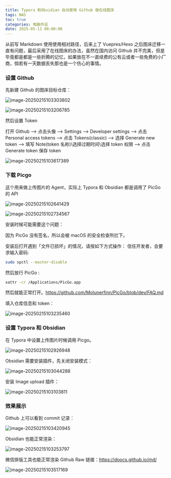 ```yaml
---
title: Typora 和Obsidian 自动使用 Github 做在线图床
tags: NAS
toc: true
categories: 电脑外设
date: 2025-05-11 00:00:00
---
```


从前写 Markdown 使用使用相对路径，后来上了 Vuepres/Hexo 之后图床迁移一直有问题，最后采用了在线图床的办法，虽然在国内访问 Github 并不完美，但是毕竟都是都是一些折腾的记忆，如果放在不一直续费的公有云或者一些免费的小厂商，倘若有一天数据丢失那也是一个伤心的事情。

### 设置 Github

先新建 Github 的图床目标仓库：

 <!--more-->

![image-20250215103303802](https://raw.githubusercontent.com/Xu-Hardy/picgo-imh/master/image-20250215103303802.png)

![image-20250215103206785](https://raw.githubusercontent.com/Xu-Hardy/picgo-imh/master/image-20250215103206785.png)

然后设置 Token

打开 Github –> 点击头像 –> Settings –> Developer settings –> 点击 Personal access tokens –> 点击 Tokens(classic) –> 选择 Generate new token –> 填写 Note(token 名称)\选择过期时间\选择 token 权限 –> 点击 Generate token 保存 token

![image-20250215103617389](https://raw.githubusercontent.com/Xu-Hardy/picgo-imh/master/image-20250215103617389.png)

### 下载 Picgo

这个用来做上传图片的 Agent，实际上 Typora 和 Obsidian 都是调用了 PicGo 的 API

![image-20250215102641429](https://raw.githubusercontent.com/Xu-Hardy/picgo-imh/master/image-20250215102641429.png)

![image-20250215102734567](https://raw.githubusercontent.com/Xu-Hardy/picgo-imh/master/image-20250215102734567.png)

安装时候可能需要这个问题：

因为 PicGo 没有签名，所以会被 macOS 的安全检查所拦下。

安装后打开遇到「文件已损坏」的情况，请按如下方式操作：
信任开发者，会要求输入密码:

```bash
sudo spctl --master-disable
```

然后放行 PicGo :

```bash
xattr -cr /Applications/PicGo.app
```

然后就能正常打开。https://github.com/Molunerfinn/PicGo/blob/dev/FAQ.md

填入仓库信息和 token：

![image-20250215103235460](https://raw.githubusercontent.com/Xu-Hardy/picgo-imh/master/image-20250215103235460.png)

### 设置 Typora 和 Obsidian

在 Typora 中设置上传图片时候调用 Picgo。

![image-20250215102926948](https://raw.githubusercontent.com/Xu-Hardy/picgo-imh/master/image-20250215102926948.png)

Obsidian 需要安装插件，先关闭安装模式：

![image-20250215103044288](https://raw.githubusercontent.com/Xu-Hardy/picgo-imh/master/image-20250215103044288.png)

安装 Image upload 插件：

![image-20250215103103811](https://raw.githubusercontent.com/Xu-Hardy/picgo-imh/master/image-20250215103103811.png)

###

### 效果展示

Github 上可以看到 commit 记录：

![image-20250215103420945](https://raw.githubusercontent.com/Xu-Hardy/picgo-imh/master/image-20250215103420945.png)

Obsidian 也能正常渲染：

![image-20250215103253797](https://raw.githubusercontent.com/Xu-Hardy/picgo-imh/master/image-20250215103253797.png)

微信排版工具也能正常渲染 Github Raw 链接：https://doocs.github.io/md/

![image-20250215103517169](https://raw.githubusercontent.com/Xu-Hardy/picgo-imh/master/image-20250215103517169.png)
